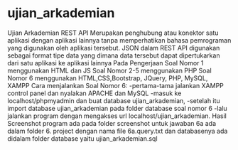# ujian_arkademian
Ujian Arkademian
REST API Merupakan penghubung atau konektor satu aplikasi dengan aplikasi lainnya tanpa memperhatikan bahasa pemrograman yang digunakan oleh aplikasi tersebut.
JSON dalam REST API digunakan sebagai format tipe data yang dimana data tersebut dapat dipertukarkan dari satu aplikasi ke aplikasi lainnya
Pada Pengerjaan Soal Nomor 1 menggunakan HTML dan JS
Soal Nomor 2-5 menggunakan PHP
Soal Nomor 6 menggunakan HTML,CSS,Bootstrap, JQuery, PHP, MySQL, XAMPP
Cara menjalankan Soal Nomor 6:
-pertama-tama jalankan XAMPP control panel dan nyalakan APACHE dan MySQL
-masuk ke localhost/phpmyadmin dan buat database ujian_arkademian,
-setelah itu import database ujian_arkademian pada folder database soal nomor 6
-lalu jalankan program dengan mengakses url localhost/ujian_arkademian.
Hasil Screenshot program ada pada folder screenshot
untuk jawaban 6a ada dalam folder 6. project dengan nama file 6a.query.txt dan databasenya ada didalam folder database yaitu ujian_arkademian.sql

